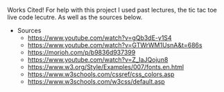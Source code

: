 Works Cited!
For help with this project I used past lectures, the tic tac toe live code lecutre. As well as the sources below.

* Sources <br>
    * https://www.youtube.com/watch?v=gQb3dE-y1S4
    * https://www.youtube.com/watch?v=GTWrWM1UsnA&t=686s
    * https://morioh.com/p/b9836d937399
    * https://www.youtube.com/watch?v=Z_IaJQojun8
    * https://www.w3.org/Style/Examples/007/fonts.en.html
    * https://www.w3schools.com/cssref/css_colors.asp
    * https://www.w3schools.com/w3css/default.asp
    

